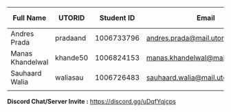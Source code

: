 | Full Name | UTORID | Student ID | Email | Best Way to Contact | Discord Username |
|-----------|--------|------------|-------|---------------------|------------------|
| Andres Prada | pradaand | 1006733796 | andres.prada@mail.utoronto.ca | Email/Discord | AndreW#5912 |
| Manas Khandelwal | khande50 | 1006824153 | manas.khandelwal@mail.utoronto.ca | Email/Discord | Manas#8491 |
| Sauhaard Walia | waliasau | 1006726483 | sauhaard.walia@mail.utoronto.ca | Email/Discord | Sauhaard#7702 |
| | | | | |
**Discord Chat/Server Invite :** https://discord.gg/uDqfYqjcps
